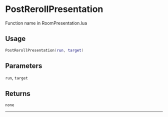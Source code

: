 # PostRerollPresentation
Function name in RoomPresentation.lua
## Usage
```lua
PostRerollPresentation(run, target)
```
## Parameters
`run`, `target`
## Returns
`none`

---